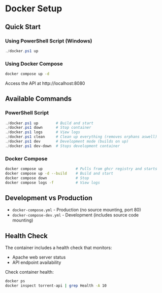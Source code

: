 # Docker Setup

## Quick Start

### Using PowerShell Script (Windows)
```powershell
./docker.ps1 up
```

### Using Docker Compose
```bash
docker compose up -d
```

Access the API at http://localhost:8080

## Available Commands

### PowerShell Script
```powershell
./docker.ps1 up        # Build and start
./docker.ps1 down      # Stop container
./docker.ps1 logs      # View logs
./docker.ps1 clean     # Clean up everything (removes orphans aswell)
./docker.ps1 dev       # Development mode (builds on up)
./docker.ps1 dev-down  # Stops development container
```

### Docker Compose
```bash
docker compose up               # Pulls from ghcr registry and starts
docker compose up -d --build    # Build and start
docker compose down             # Stop
docker compose logs -f          # View logs
```

## Development vs Production

- `docker-compose.yml` - Production (no source mounting, port 80)
- `docker-compose-dev.yml` - Development (includes source code mounting)

## Health Check

The container includes a health check that monitors:
- Apache web server status
- API endpoint availability

Check container health:
```bash
docker ps
docker inspect torrent-api | grep Health -A 10
```
